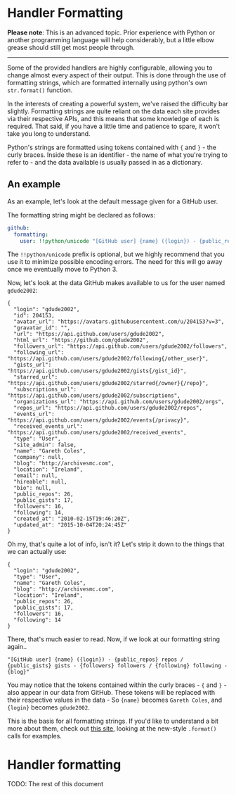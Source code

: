 Handler Formatting
==================

**Please note**: This is an advanced topic. Prior experience with Python or another
programming language will help considerably, but a little elbow grease should still
get most people through.

---

Some of the provided handlers are highly configurable, allowing you to change
almost every aspect of their output. This is done through the use of formatting
strings, which are formatted internally using python's own `str.format()` function.

In the interests of creating a powerful system, we've raised the difficulty bar
slightly. Formatting strings are quite reliant on the data each site provides
via their respective APIs, and this means that some knowledge of each is
required. That said, if you have a little time and patience to spare, it won't
take you long to understand.

Python's strings are formatted using tokens contained with `{` and `}` - the
curly braces. Inside these is an identifier - the name of what you're trying
to refer to - and the data available is usually passed in as a dictionary.

An example
----------

As an example, let's look at the default message given for a GitHub user.

The formatting string might be declared as follows: 

```yaml
github:
  formatting:
    user: !!python/unicode "[GitHub user] {name} ({login}) - {public_repos} repos / {public_gists} gists - {followers} followers / {following} following - {blog}"
```

The `!!python/unicode` prefix is optional, but we highly recommend that you use it to minimize possible
encoding errors. The need for this will go away once we eventually move to Python 3.

Now, let's look at the data GitHub makes available to us for the user named `gdude2002`:

```
{
  "login": "gdude2002",
  "id": 204153,
  "avatar_url": "https://avatars.githubusercontent.com/u/204153?v=3",
  "gravatar_id": "",
  "url": "https://api.github.com/users/gdude2002",
  "html_url": "https://github.com/gdude2002",
  "followers_url": "https://api.github.com/users/gdude2002/followers",
  "following_url": "https://api.github.com/users/gdude2002/following{/other_user}",
  "gists_url": "https://api.github.com/users/gdude2002/gists{/gist_id}",
  "starred_url": "https://api.github.com/users/gdude2002/starred{/owner}{/repo}",
  "subscriptions_url": "https://api.github.com/users/gdude2002/subscriptions",
  "organizations_url": "https://api.github.com/users/gdude2002/orgs",
  "repos_url": "https://api.github.com/users/gdude2002/repos",
  "events_url": "https://api.github.com/users/gdude2002/events{/privacy}",
  "received_events_url": "https://api.github.com/users/gdude2002/received_events",
  "type": "User",
  "site_admin": false,
  "name": "Gareth Coles",
  "company": null,
  "blog": "http://archivesmc.com",
  "location": "Ireland",
  "email": null,
  "hireable": null,
  "bio": null,
  "public_repos": 26,
  "public_gists": 17,
  "followers": 16,
  "following": 14,
  "created_at": "2010-02-15T19:46:20Z",
  "updated_at": "2015-10-04T20:24:45Z"
}
```

Oh my, that's quite a lot of info, isn't it? Let's strip it down to the things that we can actually use:

```
{
  "login": "gdude2002",
  "type": "User",
  "name": "Gareth Coles",
  "blog": "http://archivesmc.com",
  "location": "Ireland",
  "public_repos": 26,
  "public_gists": 17,
  "followers": 16,
  "following": 14
}
```

There, that's much easier to read. Now, if we look at our formatting string again..

```
"[GitHub user] {name} ({login}) - {public_repos} repos / {public_gists} gists - {followers} followers / {following} following - {blog}"
```

You may notice that the tokens contained within the curly braces - `{` and `}` - also appear in our data from GitHub.
These tokens will be replaced with their respective values in the data - So `{name}` becomes `Gareth Coles`, and `{login}` becomes `gdude2002`.

This is the basis for all formatting strings. If you'd like to understand a bit more about them, check out [this site](https://pyformat.info/),
looking at the new-style `.format()` calls for examples.

Handler formatting
==================

TODO: The rest of this document
